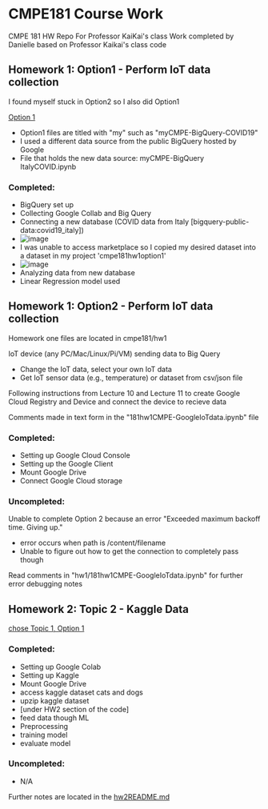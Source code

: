 # CMPE181 Course Work 
CMPE 181 HW Repo For Professor KaiKai's class 
Work completed by Danielle based on Professor Kaikai's class code


## Homework 1: Option1 - Perform IoT data collection
I found myself stuck in Option2 so I also did Option1 

[Option 1](https://github.com/daniellelshen/cmpe181/tree/main/hw1)

- Option1 files are titled with "my" such as "myCMPE-BigQuery-COVID19"
- I used a different data source from the public BigQuery hosted by Google 
- File that holds the new data source: myCMPE-BigQuery ItalyCOVID.ipynb

### Completed: 
- BigQuery set up 
- Collecting Google Collab and Big Query 
- Connecting a new database (COVID data from Italy [bigquery-public-data:covid19_italy]) 
- ![image](https://user-images.githubusercontent.com/48109463/113222843-b8bcb500-923c-11eb-963e-84185f69ee51.png)
- I was unable to access marketplace so I copied my desired dataset into a dataset in my project 'cmpe181hw1option1'
- ![image](https://user-images.githubusercontent.com/48109463/113222809-a5a9e500-923c-11eb-8095-8f0bde82daa4.png)
- Analyzing data from new database
- Linear Regression model used 

## Homework 1: Option2 - Perform IoT data collection
Homework one files are located in cmpe181/hw1

IoT device (any PC/Mac/Linux/Pi/VM) sending data to Big Query
- Change the IoT data, select your own IoT data
- Get IoT sensor data (e.g., temperature) or dataset from csv/json file

Following instructions from Lecture 10 and Lecture 11 to create Google Cloud Registry and Device and connect the device to recieve data

Comments made in text form in the "181hw1CMPE-GoogleIoTdata.ipynb" file

### Completed: 
- Setting up Google Cloud Console 
- Setting up the Google Client 
- Mount Google Drive 
- Connect Google Cloud storage 
### Uncompleted: 
Unable to complete Option 2 because an error 
"Exceeded maximum backoff time. Giving up."

- error occurs when path is /content/filename
- Unable to figure out how to get the connection to completely pass though

Read comments in "hw1/181hw1CMPE-GoogleIoTdata.ipynb" for further error debugging notes


## Homework 2: Topic 2 - Kaggle Data 
[chose Topic 1, Option 1](https://github.com/daniellelshen/cmpe181/tree/main/hw2)

### Completed: 
- Setting up Google Colab
- Setting up Kaggle 
- Mount Google Drive 
- access kaggle dataset cats and dogs
- upzip kaggle dataset 
- [under HW2 section of the code]
- feed data though ML
- Preprocessing
- training model 
- evaluate model
### Uncompleted: 
- N/A

Further notes are located in the [hw2README.md](https://github.com/daniellelshen/cmpe181/blob/main/hw2/hw2README.md)
